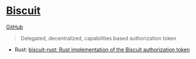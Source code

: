 # [Biscuit](https://www.biscuitsec.org/)
[GitHub](https://github.com/biscuit-auth/biscuit)

> Delegated, decentralized, capabilities based authorization token

- Rust: [biscuit-rust: Rust implementation of the Biscuit authorization token](https://github.com/biscuit-auth/biscuit-rust)